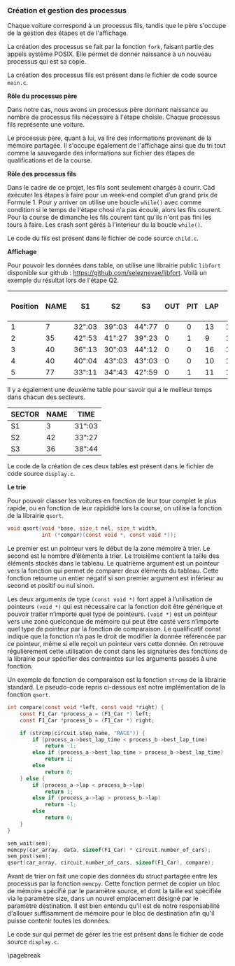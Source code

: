 ### Création et gestion des processus

Chaque voiture correspond à un processus fils, tandis que le père s'occupe de la gestion des étapes et de l'affichage.

La création des processus se fait par la fonction `fork`, faisant partie des appels système POSIX. Elle permet de donner 
naissance à un nouveau processus qui est sa copie.

La création des processus fils est présent dans le fichier de code source `main.c`.

**Rôle du processus père**

Dans notre cas, nous avons un processus père donnant naissance au nombre de processus fils nécessaire à l'étape choisie.
Chaque processus fils représente une voiture.

Le processus père, quant à lui, va lire des informations provenant de la mémoire partagée.
Il s'occupe également de l'affichage ainsi que du tri tout comme la sauvegarde des informations sur fichier des étapes de 
qualifications et de la course. 

**Rôle des processus fils**

Dans le cadre de ce projet, les fils sont seulement chargés à courir. Càd exécuter les étapes à faire pour un week-end complet d’un 
grand prix de Formule 1. Pour y arriver on utilise une boucle `while()` avec comme condition si le temps de l'étape chosi n'a
pas écoulé, alors les fils courent. Pour la course de dimanche les fils courent tant qu'ils n'ont pas fini les tours à faire. Les crash
sont gérés à l'interieur du la boucle `while()`. 

Le code du fils est présent dans le fichier de code source `child.c`. 

**Affichage**

Pour pouvoir les données dans table, on utilise une librairie public `libfort` disponible sur github : <https://github.com/seleznevae/libfort>. Voilà un exemple du résultat lors de l'étape Q2. 

| Position | NAME |   S1   |   S2   |   S3   | OUT | PIT | LAP | LAP TIME  | BEST LAP TIME |
|----------|------|--------|--------|--------|-----|-----|-----|-----------|---------------|
| 1        |  7   | 32":03 | 39":03 | 44":77 |  0  |  0  |  13 | 1':02":19 |   1':19":42   |
| 2        |  35  | 42":53 | 41":27 | 39":23 |  0  |  1  |  9  | 1':11":71 |   1':22":31   |
| 3        |  40  | 36":13 | 30":03 | 44":12 |  0  |  0  |  16 | 1':03":36 |   1':44":28   |
| 4        |  40  | 40":04 | 43":03 | 43":03 |  0  |  0  |  10 | 1':40":11 |   1':51":47   |
| 5        |  77  | 33":11 | 34":43 | 42":59 |  0  |  1  |  11 | 1':17":23 |   2':12":73   |

Il y a également une deuxième table pour savoir qui a le meilleur temps dans chacun des secteurs. 

| SECTOR | NAME |  TIME  |   
|--------|------|--------|
|   S1   |  3   | 31":03 | 
|   S2   |  42  | 33":27 | 
|   S3   |  36  | 38":44 | 

Le code de la création de ces deux tables est présent dans le fichier de code source `display.c`. 

**Le trie**

Pour pouvoir classer les voitures en fonction de leur tour complet le plus rapide, ou en fonction de leur rapididté lors 
la course, on utilise la fonction de la librairie `qsort`. 

```c
void qsort(void *base, size_t nel, size_t width,
           int (*compar)(const void *, const void *));
```
Le premier est un pointeur vers le début de la zone mémoire à trier. Le second est le nombre d’éléments à trier. 
Le troisième contient la taille des éléments stockés dans le tableau. Le quatrième argument est un pointeur vers la fonction 
qui permet de comparer deux éléments du tableau. Cette fonction retourne un entier négatif si son premier argument est 
inférieur au second et positif ou nul sinon. 

Les deux arguments de type `(const void *)` font appel à l’utilisation de pointeurs `(void *)` qui est nécessaire car la fonction doit 
être générique et pouvoir traiter n’importe quel type de pointeurs. `(void *)` est un pointeur vers une zone quelconque de mémoire 
qui peut être casté vers n’importe quel type de pointeur par la fonction de comparaison. Le qualificatif const indique que la 
fonction n’a pas le droit de modifier la donnée référencée par ce pointeur, même si elle reçoit un pointeur vers cette donnée. 
On retrouve régulièrement cette utilisation de const dans les signatures des fonctions de la librairie pour spécifier des 
contraintes sur les arguments passés à une fonction.

Un exemple de fonction de comparaison est la fonction `strcmp` de la librairie 
standard. Le pseudo-code repris ci-dessous est notre implémentation de la fonction `qsort`. 

```c
int compare(const void *left, const void *right) {
    const F1_Car *process_a = (F1_Car *) left;
    const F1_Car *process_b = (F1_Car *) right;

    if (strcmp(circuit.step_name, "RACE")) {
        if (process_a->best_lap_time < process_b->best_lap_time)
            return -1;
        else if (process_a->best_lap_time > process_b->best_lap_time)
            return 1;
        else
            return 0;
    } else {
        if (process_a->lap < process_b->lap)
            return 1;
        else if (process_a->lap > process_b->lap)
            return -1;
        else
            return 0;
    }
}

sem_wait(sem);
memcpy(car_array, data, sizeof(F1_Car) * circuit.number_of_cars); 
sem_post(sem);
qsort(car_array, circuit.number_of_cars, sizeof(F1_Car), compare);
```

Avant de trier on fait une copie des données du struct partagée entre les processus par la fonction `memcpy`. Cette fonction permet de copier 
un bloc de mémoire spécifié par le paramètre source, et dont la taille est spécifiée via le paramètre size, dans un nouvel 
emplacement désigné par le paramètre destination. Il est bien entendu qu'il est de notre responsabilité d'allouer suffisamment 
de mémoire pour le bloc de destination afin qu'il puisse contenir toutes les données.

Le code sur qui permet de gérer les trie est présent dans le fichier de code source `display.c`. 

\pagebreak 
